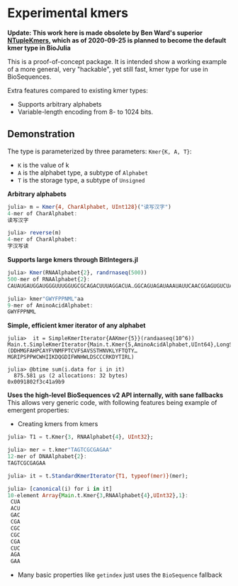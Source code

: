 # Experimental kmers
__Update: This work here is made obsolete by Ben Ward's superior [NTupleKmers](https://github.com/BioJulia/NTupleKmers.jl), which as of 2020-09-25 is planned to become the default kmer type in BioJulia__

This is a proof-of-concept package. It is intended show a working example of a more general, very "hackable", yet still fast, kmer type for use in BioSequences.

Extra features compared to existing kmer types:
* Supports arbitrary alphabets
* Variable-length encoding from 8- to 1024 bits.

## Demonstration

The type is parameterized by three parameters: `Kmer{K, A, T}`:
* `K` is the value of k
* `A` is the alphabet type, a subtype of `Alphabet`
* `T` is the storage type, a subtype of `Unsigned`

__Arbitrary alphabets__

```julia
julia> m = Kmer{4, CharAlphabet, UInt128}("读写汉字")
4-mer of CharAlphabet:
读写汉字

julia> reverse(m)
4-mer of CharAlphabet:
字汉写读
```

__Supports large kmers through BitIntegers.jl__

```julia
julia> Kmer(RNAAlphabet{2}, randrnaseq(500))
500-mer of RNAAlphabet{2}:
CAUAUGAUGGAUGGGUUUGGUGCGCAGACUUUAGGACUA…GGCAGUAGAUAAAUAUUCAACGGAGUGUCUAUAGCUGUG

julia> kmer"GWYFPPNML"aa
9-mer of AminoAcidAlphabet:
GWYFPPNML
```

__Simple, efficient kmer iterator of any alphabet__
```
julia>  it = SimpleKmerIterator{AAKmer{5}}(randaaseq(10^6))
Main.t.SimpleKmerIterator{Main.t.Kmer{5,AminoAcidAlphabet,UInt64},LongSequence{AminoAcidAlphabet}}(DDHMGFAHPCAYFVNMFPTCVFSAVSSTHNVKLYFTQTY…MGRIPSPPWCWHIIKDQGDIFWNHWLDSCCCRKDYTIRL)

julia> @btime sum(i.data for i in it)
  875.581 μs (2 allocations: 32 bytes)
0x0091802f3c41a9b9
```

__Uses the high-level BioSequences v2 API internally, with sane fallbacks__
This allows very generic code, with following features being example of emergent properties:

* Creating kmers from kmers

```julia
julia> T1 = t.Kmer{3, RNAAlphabet{4}, UInt32};

julia> mer = t.kmer"TAGTCGCGAGAA"
12-mer of DNAAlphabet{2}:
TAGTCGCGAGAA

julia> it = t.StandardKmerIterator{T1, typeof(mer)}(mer);

julia> [canonical(i) for i in it]
10-element Array{Main.t.Kmer{3,RNAAlphabet{4},UInt32},1}:
 CUA
 ACU
 GAC
 CGA
 CGC
 CGC
 CGA
 CUC
 AGA
 GAA
 ```

 * Many basic properties like `getindex` just uses the `BioSequence` fallback
